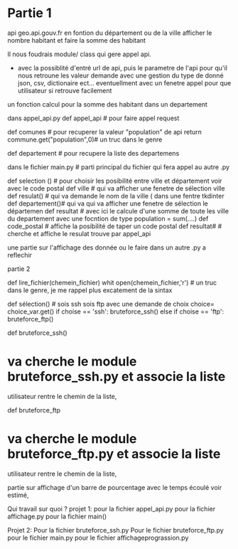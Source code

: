 # Partie 1 

api geo.api.gouv.fr 
en fontion du département ou de la ville afficher le nombre habitant 
et faire la somme des habitant 


Il nous foudrais module/ class qui gere appel api. 
 - avec la possiblité d'entré url de api, puis le parametre de l'api pour qu'il nous retroune les valeur demande 
 avec une gestion du type de donné json, csv, dictionaire ect...
  eventuellment avec un fenetre appel pour que utilisateur si retrouve facilement
  
  un fonction calcul pour la somme des habitant dans un departement
  
  dans appel_api.py
def appel_api # pour  faire appel request

def comunes # pour recuperer la valeur "population" de api 
return commune.get("population",0)# un truc dans le genre 

def departement # pour recupere la liste des departemens 

 dans le fichier main.py # parti principal du fichier qui fera appel au autre .py
 
 
def  selection () # pour choisir les posibilité entre ville et département voir avec le code postal
def ville # qui va afficher une fenetre de sélection ville
def resulat() # qui va demande le nom de la ville ( dans une fentre tkdinter
def departement()# qui va qui va afficher une fenetre de sélection le départemen
def resultat # avec ici le calcule d'une somme de toute les ville du departement avec une focntion de type 
population = sum(....)
def code_postal # affiche la posibilité de taper un code postal 
def resultat# # cherche et affiche le resulat trouve par appel_api 


une partie sur l'affichage des donnée ou le faire dans un autre .py a reflechir 



partie 2 

def lire_fichier(chemein_fichier)
whit open(chemein_fichier,'r') # un truc dans le genre, je me rappel plus excatement de la sintax

def sélection() # sois ssh sois ftp avec une demande de choix 
choice= choice_var.get()
if choise == 'ssh':
bruteforce_ssh()
else 
if choise == 'ftp':
bruteforce_ftp()

def bruteforce_ssh() 

# va cherche le module bruteforce_ssh.py et associe la liste 
utilisateur rentre le chemin de la liste,

def bruteforce_ftp
# va cherche le module bruteforce_ftp.py et associe la liste 
utilisateur rentre le chemin de la liste,

 
 
 partie sur affichage d'un barre de pourcentage avec le temps écoulé voir estimé, 
 
 
 
 
 
 
Qui travail sur quoi ?
projet 1: 
pour la fichier appel_api.py
pour la fichier affichage.py
pour la fichier main()

Projet 2: 
Pour la fichier bruteforce_ssh.py
Pour le fichier bruteforce_ftp.py
pour le fichier main.py
pour le fichier affichageprograssion.py 
